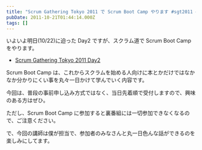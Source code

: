 ```yaml
---
title: "Scrum Gathering Tokyo 2011 で Scrum Boot Camp やります #sgt2011 #scrumdo"
pubDate: 2011-10-21T01:44:14.000Z
tags: []
---
```


いよいよ明日(10/22)に迫った Day2 ですが、スクラム道で Scrum Boot Camp をやります。

- [Scrum Gathering Tokyo 2011 Day2](http://www.scrumgatheringtokyo.org/sgt2011/index.php?id=3#scrumbc)

Scrum Boot Camp は、これからスクラムを始める人向けに本とかだけではなかなか分かりにくい事を丸々一日かけて学んでいく内容です。

今回は、普段の事前申し込み方式ではなく、当日先着順で受付しますので、興味のある方はぜひ。

ただし、Scrum Boot Camp に参加すると裏番組には一切参加できなくなるので、ご注意ください。

で、今回の講師は僕が担当で、参加者のみなさんと丸一日色んな話ができるのを楽しみにしてます。